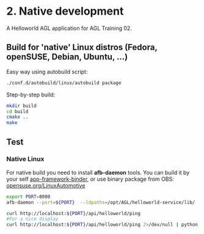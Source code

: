 # 2. Native development

A Helloworld AGL application for AGL Training 02.

## Build for 'native' Linux distros (Fedora, openSUSE, Debian, Ubuntu, ...)

Easy way using autobuild script:

```bash
./conf.d/autobuild/linux/autobuild package
```

Step-by-step build:

```bash
mkdir build
cd build
cmake ..
make
```

## Test

### Native Linux

For native build you need to install **afb-daemon** tools.
You can build it by your self [app-framework-binder][app-framework-binder], or use binary package from OBS: [opensuse.org/LinuxAutomotive][opensuse.org/LinuxAutomotive]

```bash
export PORT=8000
afb-daemon --port=${PORT}  --ldpaths=/opt/AGL/helloworld-service/lib/

curl http://localhost:${PORT}/api/helloworld/ping
#For a nice display
curl http://localhost:${PORT}/api/helloworld/ping 2>/dev/null | python -m json.tool
```

[opensuse.org/LinuxAutomotive]:https://en.opensuse.org/LinuxAutomotive#AGL_Application_Framework
[app-framework-binder]:https://gerrit.automotivelinux.org/gerrit/#/admin/projects/src/app-framework-binder
